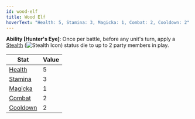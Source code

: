 ```yaml
---
id: wood-elf
title: Wood Elf
hoverText: "Health: 5, Stamina: 3, Magicka: 1, Combat: 2, Cooldown: 2"
---
```


**Ability [Hunter's Eye]**: Once per battle, before any unit's turn, apply a [Stealth](/docs/battles/status-effects/stealth) (<img src="/icons/stealth.svg" alt="Stealth Icon" class="icon-svg" />) status die to up to 2 party members in play.

| Stat                                          | Value |
| --------------------------------------------- | ----- |
| [Health](/docs/adventurer/stats/health)       | 5     |
| [Stamina](/docs/adventurer/stats/stamina)     | 3     |
| [Magicka](/docs/adventurer/stats/magicka)     | 1     |
| [Combat](/docs/adventurer/skill-lines/combat) | 2     |
| [Cooldown](/docs/adventurer/stats/cooldown)   | 2     |
